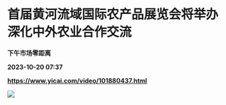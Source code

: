 # 首届黄河流域国际农产品展览会将举办 深化中外农业合作交流
**下午市场零距离**

**2023-10-20 07:37**

**https://www.yicai.com/video/101880437.html**

![](http://imgcdn.yicai.com/vms-new/2023/10/b114fce8-c0cd-4c7a-8e98-52a60b47a62e_N9qv.jpg)